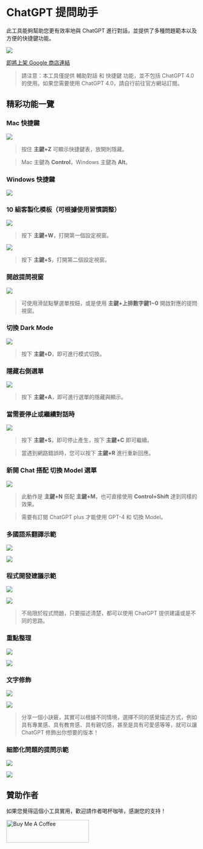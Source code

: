 # ChatGPT 提問助手

此工具能夠幫助您更有效率地與 ChatGPT 進行對話，並提供了多種問題範本以及方便的快捷鍵功能。

![](https://i.imgur.com/Gvc9HYH.png)

[即將上架 Google 商店連結](https://)

> 請注意：本工具僅提供 輔助對話 和 快捷鍵 功能，並不包括 ChatGPT 4.0 的使用。如果您需要使用 ChatGPT 4.0，請自行前往官方網站訂閱。

## 精彩功能一覽

### Mac 快捷鍵
![](https://i.imgur.com/GNV3QSR.png)
> 按住 **主鍵+Z** 可顯示快捷鍵表，放開則隱藏。

> Mac 主鍵為 **Control**，Windows 主鍵為 **Alt**。

### Windows 快捷鍵
![](https://i.imgur.com/gVQGoQa.png)


### 10 組客製化模板（可根據使用習慣調整）
![](https://i.imgur.com/EyGMm2t.png)
> 按下 **主鍵+W**，打開第一個設定視窗。
 
![](https://i.imgur.com/UHs0lMe.png)
> 按下 **主鍵+S**，打開第二個設定視窗。

### 開啟提問視窗
![](https://i.imgur.com/lFqByL2.gif)
> 可使用滑鼠點擊選單按鈕，或是使用 **主鍵+上排數字鍵1~0** 開啟對應的提問視窗。

### 切換 Dark Mode
![](https://i.imgur.com/95oFqTW.gif)
> 按下 **主鍵+D**，即可進行模式切換。

### 隱藏右側選單
![](https://i.imgur.com/H394ixd.gif)
> 按下 **主鍵+A**，即可進行選單的隱藏與顯示。

### 當需要停止或繼續對話時
![](https://i.imgur.com/GuSlq7c.gif)

> 按下 **主鍵+S**，即可停止產生，按下 **主鍵+C** 即可繼續。

> 當遇到網路錯誤時，您可以按下 **主鍵+R** 進行重新回應。

### 新開 Chat 搭配 切換 Model 選單
![](https://i.imgur.com/HEc3eAP.gif)

> 此動作是 **主鍵+N** 搭配 **主鍵+M**，也可直接使用 **Control+Shift** 達到同樣的效果。

> 需要有訂閱 ChatGPT plus 才能使用 GPT-4 和 切換 Model。

### 多國語系翻譯示範
![](https://i.imgur.com/VfYzJwN.png)

![](https://i.imgur.com/P6f0kwz.png)

### 程式開發建議示範
![](https://i.imgur.com/USw3bI3.png)

![](https://i.imgur.com/uNF7mPn.png)

> 不局限於程式問題，只要描述清楚，都可以使用 ChatGPT 提供建議或是不同的思路。 

### 重點整理
![](https://i.imgur.com/y7JPH3B.png)

![](https://i.imgur.com/Ozh4sfV.png)

### 文字修飾
![](https://i.imgur.com/C7zoJEg.png)

![](https://i.imgur.com/KEhrgbs.png)

> 分享一個小訣竅，其實可以根據不同情境，選擇不同的感覺描述方式，例如具有專業感、具有教育感、具有親切感，甚至是具有可愛感等等，就可以讓 ChatGPT 修飾出你想要的版本！

### 細節化問題的提問示範
![](https://i.imgur.com/9YS0A6d.png)

![](https://i.imgur.com/OxrRlSh.png)

## 贊助作者

如果您覺得這個小工具實用，歡迎請作者喝杯咖啡，感謝您的支持！

<a href="https://www.buymeacoffee.com/Joe.lin" target="_blank"><img src="https://cdn.buymeacoffee.com/buttons/v2/default-yellow.png" alt="Buy Me A Coffee" style="height: 60px !important;width: 217px !important;" ></a>
